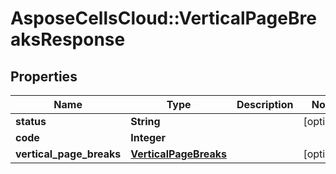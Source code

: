 # AsposeCellsCloud::VerticalPageBreaksResponse

## Properties
Name | Type | Description | Notes
------------ | ------------- | ------------- | -------------
**status** | **String** |  | [optional] 
**code** | **Integer** |  | 
**vertical_page_breaks** | [**VerticalPageBreaks**](VerticalPageBreaks.md) |  | [optional] 


